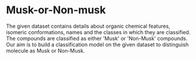 # Musk-or-Non-musk
The given dataset contains details about organic chemical features, isomeric conformations, names and the classes in which they are classified. The compounds are classified as either 'Musk' or 'Non-Musk' compounds. Our aim is to build a classification model on the given dataset to distinguish molecule as Musk or Non-Musk.

